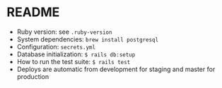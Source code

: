 # README

- Ruby version: see `.ruby-version`
- System dependencies: `brew install postgresql`
- Configuration: `secrets.yml`
- Database initialization: `$ rails db:setup`
- How to run the test suite: `$ rails test`
- Deploys are automatic from development for staging and master for production
